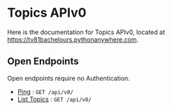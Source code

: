 # Topics APIv0

Here is the documentation for Topics APIv0, located at https://tv81bachelours.pythonanywhere.com.

## Open Endpoints

Open endpoints require no Authentication.

* [Ping](/docs/ping.md) : `GET /api/v0/`
* [List Topics](/docs/list_topics.md) : `GET /api/v0/`


